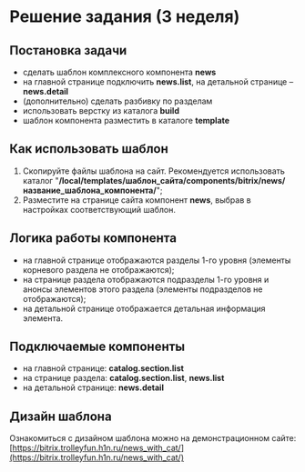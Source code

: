 # Решение задания (3 неделя)
## Постановка задачи
+ сделать шаблон комплексного компонента **news**
+ на главной странице подключить **news.list**, на детальной странице &ndash; **news.detail**
+ (дополнительно) сделать разбивку по разделам
+ использовать верстку из каталога **build**
+ шаблон компонента разместить в каталоге **template**
## Как использовать шаблон
1. Скопируйте файлы шаблона на сайт. Рекомендуется использовать каталог "**/local/templates/шаблон_сайта/components/bitrix/news/название_шаблона_компонента/**";
2. Разместите на странице сайта компонент **news**, выбрав в настройках соответствующий шаблон.
## Логика работы компонента
+ на главной странице отображаются разделы 1-го уровня (элементы корневого раздела не отображаются);
+ на странице раздела отображаются подразделы 1-го уровня и анонсы элементов этого раздела (элементы подразделов не отображаются);
+ на детальной странице отображается детальная информация элемента.
## Подключаемые компоненты
+ на главной странице: **catalog.section.list**
+ на странице раздела: **catalog.section.list**, **news.list**
+ на детальной странице: **news.detail**
## Дизайн шаблона
Ознакомиться с дизайном шаблона можно на демонстрационном сайте: [https://bitrix.trolleyfun.h1n.ru/news_with_cat/](https://bitrix.trolleyfun.h1n.ru/news_with_cat/)